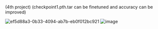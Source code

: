 (4th project)
(checkpoint1.pth.tar can be finetuned and accuracy can be improved) 

![ef5d88a3-0b33-4094-ab7b-eb0f012bc921](https://github.com/btyneo/starterprojects_repo/assets/137136557/d5a2db35-9fff-471b-919e-038e50d27d06)
![image](https://github.com/btyneo/starterprojects_repo/assets/137136557/c74cd3a2-c487-4285-98c9-560e6fa860da)
